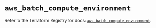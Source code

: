 # `aws_batch_compute_environment`

Refer to the Terraform Registry for docs: [`aws_batch_compute_environment`](https://registry.terraform.io/providers/hashicorp/aws/5.64.0/docs/resources/batch_compute_environment).
